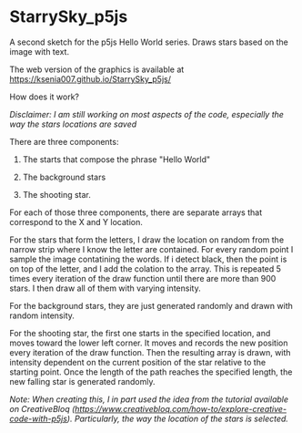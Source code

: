 # StarrySky_p5js
A second sketch for the p5js Hello World series. Draws stars based on the image with text. 

The web version of the graphics is available at https://ksenia007.github.io/StarrySky_p5js/

How does it work? 

*Disclaimer: I am still working on most aspects of the code, especially the way the stars locations are saved*

There are three components: 

1. The starts that compose the phrase "Hello World"

2. The background stars 

3. The shooting star. 

For each of those three components, there are separate arrays that correspond to the X and Y location. 

For the stars that form the letters, I draw the location on random from the narrow strip where I know the letter are contained. For every random point I sample the image contatining the words. If i detect black, then the point is on top of the letter, and I add the colation to the array. This is repeated 5 times every iteration of the draw function until there are more than 900 stars. I then draw all of them with varying intensity. 

For the background stars, they are just generated randomly and drawn with random intensity. 

For the shooting star, the first one starts in the specified location, and moves toward the lower left corner. It moves and records the new position every iteration of the draw function. Then the resulting array is drawn, with intensity dependent on the current position of the star relative to the starting point.  Once the length of the path reaches the specified length, the new falling star is generated randomly. 

*Note: When creating this, I in part used the idea from the tutorial available on CreativeBloq (https://www.creativebloq.com/how-to/explore-creative-code-with-p5js). Particularly, the way the location of the stars is selected.*



